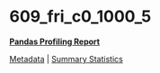 # 609_fri_c0_1000_5

[**Pandas Profiling Report**](https://epistasislab.github.io/penn-ml-benchmarks/profile/609_fri_c0_1000_5.html)

[Metadata](metadata.yaml) | [Summary Statistics](summary_stats.tsv)
